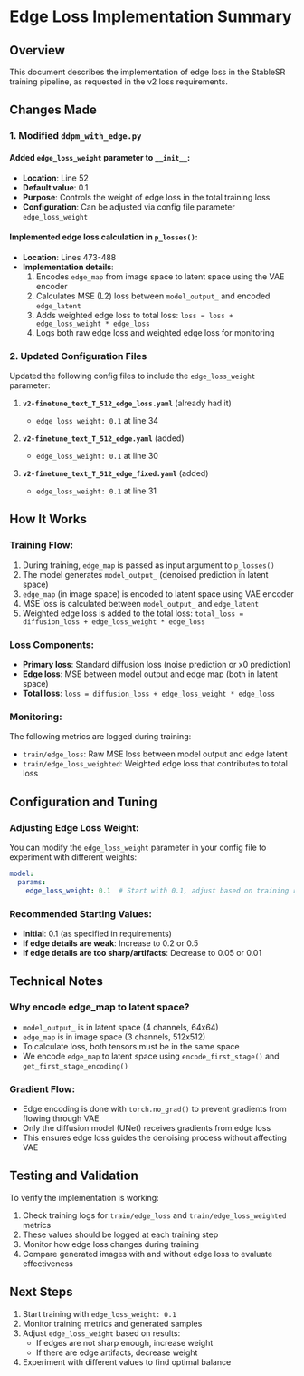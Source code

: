 # Edge Loss Implementation Summary

## Overview
This document describes the implementation of edge loss in the StableSR training pipeline, as requested in the v2 loss requirements.

## Changes Made

### 1. Modified `ddpm_with_edge.py`

#### Added `edge_loss_weight` parameter to `__init__`:
- **Location**: Line 52
- **Default value**: 0.1
- **Purpose**: Controls the weight of edge loss in the total training loss
- **Configuration**: Can be adjusted via config file parameter `edge_loss_weight`

#### Implemented edge loss calculation in `p_losses()`:
- **Location**: Lines 473-488
- **Implementation details**:
  1. Encodes `edge_map` from image space to latent space using the VAE encoder
  2. Calculates MSE (L2) loss between `model_output_` and encoded `edge_latent`
  3. Adds weighted edge loss to total loss: `loss = loss + edge_loss_weight * edge_loss`
  4. Logs both raw edge loss and weighted edge loss for monitoring

### 2. Updated Configuration Files

Updated the following config files to include the `edge_loss_weight` parameter:

1. **`v2-finetune_text_T_512_edge_loss.yaml`** (already had it)
   - `edge_loss_weight: 0.1` at line 34

2. **`v2-finetune_text_T_512_edge.yaml`** (added)
   - `edge_loss_weight: 0.1` at line 30

3. **`v2-finetune_text_T_512_edge_fixed.yaml`** (added)
   - `edge_loss_weight: 0.1` at line 31

## How It Works

### Training Flow:
1. During training, `edge_map` is passed as input argument to `p_losses()`
2. The model generates `model_output_` (denoised prediction in latent space)
3. `edge_map` (in image space) is encoded to latent space using VAE encoder
4. MSE loss is calculated between `model_output_` and `edge_latent`
5. Weighted edge loss is added to the total loss: `total_loss = diffusion_loss + edge_loss_weight * edge_loss`

### Loss Components:
- **Primary loss**: Standard diffusion loss (noise prediction or x0 prediction)
- **Edge loss**: MSE between model output and edge map (both in latent space)
- **Total loss**: `loss = diffusion_loss + edge_loss_weight * edge_loss`

### Monitoring:
The following metrics are logged during training:
- `train/edge_loss`: Raw MSE loss between model output and edge latent
- `train/edge_loss_weighted`: Weighted edge loss that contributes to total loss

## Configuration and Tuning

### Adjusting Edge Loss Weight:
You can modify the `edge_loss_weight` parameter in your config file to experiment with different weights:

```yaml
model:
  params:
    edge_loss_weight: 0.1  # Start with 0.1, adjust based on training results
```

### Recommended Starting Values:
- **Initial**: 0.1 (as specified in requirements)
- **If edge details are weak**: Increase to 0.2 or 0.5
- **If edge details are too sharp/artifacts**: Decrease to 0.05 or 0.01

## Technical Notes

### Why encode edge_map to latent space?
- `model_output_` is in latent space (4 channels, 64x64)
- `edge_map` is in image space (3 channels, 512x512)
- To calculate loss, both tensors must be in the same space
- We encode `edge_map` to latent space using `encode_first_stage()` and `get_first_stage_encoding()`

### Gradient Flow:
- Edge encoding is done with `torch.no_grad()` to prevent gradients from flowing through VAE
- Only the diffusion model (UNet) receives gradients from edge loss
- This ensures edge loss guides the denoising process without affecting VAE

## Testing and Validation

To verify the implementation is working:
1. Check training logs for `train/edge_loss` and `train/edge_loss_weighted` metrics
2. These values should be logged at each training step
3. Monitor how edge loss changes during training
4. Compare generated images with and without edge loss to evaluate effectiveness

## Next Steps

1. Start training with `edge_loss_weight: 0.1`
2. Monitor training metrics and generated samples
3. Adjust `edge_loss_weight` based on results:
   - If edges are not sharp enough, increase weight
   - If there are edge artifacts, decrease weight
4. Experiment with different values to find optimal balance

